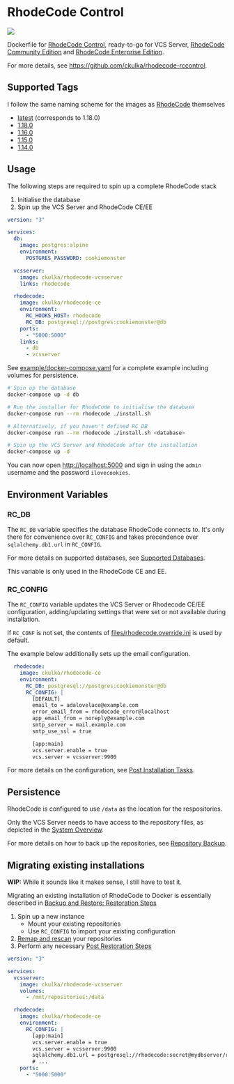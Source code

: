 # RhodeCode Control

[![](https://images.microbadger.com/badges/version/ckulka/rhodecode-rccontrol.svg)](https://github.com/ckulka/rhodecode-rccontrol "Get your own version badge on microbadger.com")

Dockerfile for [RhodeCode Control](https://docs.rhodecode.com/RhodeCode-Control/), ready-to-go for VCS Server, [RhodeCode Community Edition](https://rhodecode.com/open-source) and [RhodeCode Enterprise Edition](https://docs.rhodecode.com/RhodeCode-Enterprise/).

For more details, see <https://github.com/ckulka/rhodecode-rccontrol>.

## Supported Tags

I follow the same naming scheme for the images as [RhodeCode](https://docs.rhodecode.com/RhodeCode-Control/release-notes/release-notes.html) themselves

- [latest](https://github.com/ckulka/rhodecode-rccontrol/tree/master) (corresponds to 1.18.0)
- [1.18.0](https://github.com/ckulka/rhodecode-rccontrol/tree/1.18.0)
- [1.16.0](https://github.com/ckulka/rhodecode-rccontrol/tree/1.16.0)
- [1.15.0](https://github.com/ckulka/rhodecode-rccontrol/tree/1.15.0)
- [1.14.0](https://github.com/ckulka/rhodecode-rccontrol/tree/1.14.0)

## Usage

The following steps are required to spin up a complete RhodeCode stack

1. Initialise the database
1. Spin up the VCS Server and RhodeCode CE/EE

```yaml
version: "3"

services:
  db:
    image: postgres:alpine
    environment:
      POSTGRES_PASSWORD: cookiemonster

  vcsserver:
    image: ckulka/rhodecode-vcsserver
    links: rhodecode

  rhodecode:
    image: ckulka/rhodecode-ce
    environment:
      RC_HOOKS_HOST: rhodecode
      RC_DB: postgresql://postgres:cookiemonster@db
    ports:
      - "5000:5000"
    links:
      - db
      - vcsserver
```

See [example/docker-compose.yaml](https://github.com/ckulka/rhodecode-rccontrol/blob/master/example/docker-compose.yaml) for a complete example including volumes for persistence.

```bash
# Spin up the database
docker-compose up -d db

# Run the installer for RhodeCode to initialise the database
docker-compose run --rm rhodecode ./install.sh

# Alternatively, if you haven't defined RC_DB
docker-compose run --rm rhodecode ./install.sh <database>

# Spin up the VCS Server and RhodeCode after the installation
docker-compose up -d
```

You can now open <http://localhost:5000> and sign in using the `admin` username and the password `ilovecookies`.

## Environment Variables

### RC_DB

The `RC_DB` variable specifies the database RhodeCode connects to.
It's only there for convenience over `RC_CONFIG` and takes precendence over `sqlalchemy.db1.url` in `RC_CONFIG`.

For more details on supported databases, see [Supported Databases](https://docs.rhodecode.com/RhodeCode-Enterprise/install/install-database.html).

This variable is only used in the RhodeCode CE and EE.

### RC_CONFIG

The `RC_CONFIG` variable updates the VCS Server or Rhodecode CE/EE configuration, adding/updating settings that were set or not available during installation.

If `RC_CONF` is not set, the contents of [files/rhodecode.override.ini](https://github.com/ckulka/rhodecode-rccontrol/blob/master/files/rhodecode.override.ini) is used by default.

The example below additionally sets up the email configuration.

```yaml
  rhodecode:
    image: ckulka/rhodecode-ce
    environment:
      RC_DB: postgresql://postgres:cookiemonster@db
      RC_CONFIG: |
        [DEFAULT]
        email_to = adalovelace@example.com
        error_email_from = rhodecode_error@localhost
        app_email_from = noreply@example.com
        smtp_server = mail.example.com
        smtp_use_ssl = true

        [app:main]
        vcs.server.enable = true
        vcs.server = vcsserver:9900
```

For more details on the configuration, see [Post Installation Tasks](https://docs.rhodecode.com/RhodeCode-Enterprise/install/install-steps.html).

## Persistence

RhodeCode is configured to use `/data` as the location for the respositories.

Only the VCS Server needs to have access to the repository files, as depicted in the [System Overview](https://docs.rhodecode.com/RhodeCode-Enterprise/admin/system-overview.html).

For more details on how to back up the repositories, see [Repository Backup](https://docs.rhodecode.com/RhodeCode-Enterprise/admin/backup-restore.html#repository-backup).

## Migrating existing installations

**WIP:** While it sounds like it makes sense, I still have to test it.

Migrating an existing installation of RhodeCode to Docker is essentially described in [Backup and Restore: Restoration Steps](https://docs.rhodecode.com/RhodeCode-Enterprise/admin/backup-restore.html#restoration-steps)

1. Spin up a new instance
    - Mount your existing repositories
    - Use `RC_CONFIG` to import your existing configuration
1. [Remap and rescan](https://docs.rhodecode.com/RhodeCode-Enterprise/admin/admin-tricks.html#remap-rescan) your repositories
1. Perform any necessary [Post Restoration Steps](https://docs.rhodecode.com/RhodeCode-Enterprise/admin/backup-restore.html#post-restoration-steps)

```yaml
version: "3"

services:
  vcsserver:
    image: ckulka/rhodecode-vcsserver
    volumes:
      - /mnt/repositories:/data

  rhodecode:
    image: ckulka/rhodecode-ce
    environment:
      RC_CONFIG: |
        [app:main]
        vcs.server.enable = true
        vcs.server = vcsserver:9900
        sqlalchemy.db1.url = postgresql://rhodecode:secret@mydbserver/rhodecode
        # ...
    ports:
      - "5000:5000"
```
